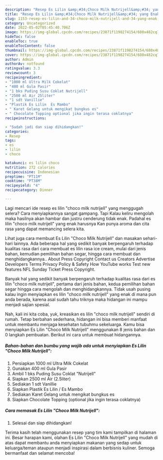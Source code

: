```yaml
---
description: "Resep Es Lilin &amp;#34;Choco Milk Nutrijell&amp;#34; yang Enak Banget, Buat Buka Puasa Bisa Manjain Lidah"
title: "Resep Es Lilin &amp;#34;Choco Milk Nutrijell&amp;#34; yang Enak Banget, Buat Buka Puasa Bisa Manjain Lidah"
slug: 1153-resep-es-lilin-and-34-choco-milk-nutrijell-and-34-yang-enak-banget-buat-buka-puasa-bisa-manjain-lidah
category: Uncategorized
date: 2022-05-02T05:45:40.706Z
image: https://img-global.cpcdn.com/recipes/23871f1198274154/680x482cq70/es-lilin-choco-milk-nutrijell-foto-resep-utama.jpg
hideToc: false
enableToc: true
enableTocContent: false
thumbnail: https://img-global.cpcdn.com/recipes/23871f1198274154/680x482cq70/es-lilin-choco-milk-nutrijell-foto-resep-utama.jpg
cover: https://img-global.cpcdn.com/recipes/23871f1198274154/680x482cq70/es-lilin-choco-milk-nutrijell-foto-resep-utama.jpg
author: Admin
authorAv: notfound
ratingvalue: 3.3
reviewcount: 3
recipeingredient:
- "1000 ml Ultra Milk Cokelat"
- "400 ml Gula Pasir"
- "1 bks Puding Susu Coklat Nutrijell"
- "2500 ml Air 25liter"
- "1 sdt Vanillie"
- "Plastik Es Lilin  Es Mambo"
- " Karet Gelang untuk mengikat bungkus es"
- " Chocolate Topping optional jika ingin terasa coklatnya"
recipeinstructions:

- "Sudah jadi dan siap dihidangkan!"
categories:
- Resep
tags:
- es
- lilin
- choco

katakunci: es lilin choco 
nutrition: 272 calories
recipecuisine: Indonesian
preptime: "PT11M"
cooktime: "PT38M"
recipeyield: "4"
recipecategory: Dinner

---
```



Lagi mencari ide resep es lilin &#34;choco milk nutrijell&#34; yang menggugah selera? Cara menyiapkannya sangat gampang. Tapi Kalau keliru mengolah maka hasilnya akan hambar dan justru cenderung tidak enak. Padahal es lilin &#34;choco milk nutrijell&#34; yang enak harusnya Kan punya aroma dan cita rasa yang dapat memancing selera kita.


Lihat juga cara membuat Es Lilin &#34;Choco Milk Nutrijell&#34; dan masakan sehari-hari lainnya. Ada beberapa hal yang sedikit banyak berpengaruh terhadap kualitas rasa dari cara membuat es lilin rasa ice cream, mulai dari jenis bahan, kemudian pemilihan bahan segar, hingga cara membuat dan menghidangkannya.. About Press Copyright Contact us Creators Advertise Developers Terms Privacy Policy &amp; Safety How YouTube works Test new features NFL Sunday Ticket Press Copyright.

Banyak hal yang sedikit banyak berpengaruh terhadap kualitas rasa dari es lilin &#34;choco milk nutrijell&#34;, pertama dari jenis bahan, kedua pemilihan bahan segar hingga cara mengolah dan menghidangkannya. Tidak usah pusing kalau ingin menyiapkan es lilin &#34;choco milk nutrijell&#34; yang enak di mana pun anda berada, karena asal sudah tahu triknya maka hidangan ini mampu menjadi sajian spesial.


Nah, kali ini kita coba, yuk, kreasikan es lilin &#34;choco milk nutrijell&#34; sendiri di rumah. Tetap berbahan sederhana, hidangan ini bisa memberi manfaat untuk membantu menjaga kesehatan tubuhmu sekeluarga. Kamu bisa menyiapkan Es Lilin &#34;Choco Milk Nutrijell&#34; menggunakan 8 jenis bahan dan 0 langkah pembuatan. Berikut ini cara untuk membuat hidangannya.

<!--inarticleads1-->

##### Bahan-bahan dan bumbu yang wajib ada untuk menyiapkan Es Lilin &#34;Choco Milk Nutrijell&#34;:

1. Persiapkan 1000 ml Ultra Milk Cokelat
1. Gunakan 400 ml Gula Pasir
1. Ambil 1 bks Puding Susu Coklat &#34;Nutrijell&#34;
1. Siapkan 2500 ml Air (2.5liter)
1. Sediakan 1 sdt Vanillie
1. Siapkan Plastik Es Lilin / Es Mambo
1. Sediakan  Karet Gelang untuk mengikat bungkus es
1. Siapkan  Chocolate Topping (optional jika ingin terasa coklatnya)




<!--inarticleads2-->

##### Cara memasak Es Lilin &#34;Choco Milk Nutrijell&#34;:


1. Selesai dan siap dihidangkan!



Terima kasih telah menggunakan resep yang tim kami tampilkan di halaman ini. Besar harapan kami, olahan Es Lilin &#34;Choco Milk Nutrijell&#34; yang mudah di atas dapat membantu anda menyiapkan makanan yang sedap untuk keluarga/teman ataupun menjadi inspirasi dalam berbisnis kuliner. Semoga bermanfaat dan selamat mencoba!
